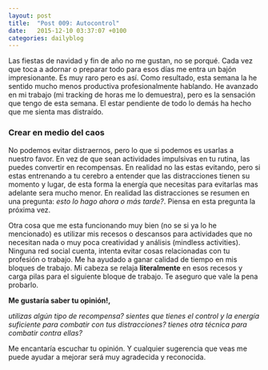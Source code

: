 ```yaml
---
layout: post
title:  "Post 009: Autocontrol"
date:   2015-12-10 03:37:07 +0100
categories: dailyblog
---
```


Las fiestas de navidad y fin de año no me gustan, no se porqué. Cada vez que toca a adornar o preparar todo para esos días me entra un bajón impresionante. Es muy raro pero es así. Como resultado, esta semana la he sentido mucho menos productiva profesionalmente hablando. He avanzado en mi trabajo (mi tracking de horas me lo demuestra), pero es la sensación que tengo de esta semana. El estar pendiente de todo lo demás ha hecho que me sienta mas distraído.

### Crear en medio del caos

No podemos evitar distraernos, pero lo que si podemos es usarlas a nuestro favor. En vez de que sean actividades impulsivas en tu rutina, las puedes convertir en recompensas. En realidad no las estas evitando, pero si estas entrenando a tu cerebro a entender que las distracciones tienen su momento y lugar, de esta forma la energía que necesitas para evitarlas mas adelante sera mucho menor. En realidad las distracciones se resumen en una pregunta: *esto lo hago ahora o más tarde?*. Piensa en esta pregunta la próxima vez.

Otra cosa que me esta funcionando muy bien (no se si ya lo he mencionado) es utilizar mis recesos o descansos para actividades que no necesitan nada o muy poca creatividad y análisis (mindless activities). Ninguna red social cuenta, intenta evitar cosas relacionadas con tu profesión o trabajo. Me ha ayudado a ganar calidad de tiempo en mis bloques de trabajo. Mi cabeza se relaja **literalmente** en esos recesos y carga pilas para el siguiente bloque de trabajo. Te aseguro que vale la pena probarlo.


**Me gustaría saber tu opinión!,**

*utilizas algún tipo de recompensa? sientes que tienes el control y la energía suficiente para combatir con tus distracciones? tienes otra técnica para combatir contra ellas?*

Me encantaría escuchar tu opinión. Y cualquier sugerencia que veas me puede ayudar a mejorar será muy agradecida y reconocida.
